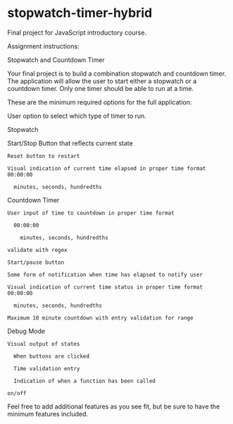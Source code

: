 # stopwatch-timer-hybrid
Final project for JavaScript introductory course.

Assignment instructions:

Stopwatch and Countdown Timer

  Your final project is to build a combination stopwatch and countdown timer.  The application will allow the user to start either a stopwatch or a countdown timer. Only one timer should be able to run at a time.

  These are the minimum required options for the full application:

  User option to select which type of timer to run.

  Stopwatch
  
  Start/Stop Button that reflects current state
  
    Reset button to restart
    
    Visual indication of current time elapsed in proper time format 00:00:00
    
      minutes, seconds, hundredths
      
  Countdown Timer
  
    User input of time to countdown in proper time format
    
      00:00:00
      
        minutes, seconds, hundredths
        
    validate with regex
    
    Start/pause button
    
    Some form of notification when time has elapsed to notify user
    
    Visual indication of current time status in proper time format 00:00:00
    
      minutes, seconds, hundredths
      
    Maximum 10 minute countdown with entry validation for range
    
  Debug Mode
  
    Visual output of states
    
      When buttons are clicked
      
      Time validation entry
      
      Indication of when a function has been called
      
    on/off
    
Feel free to add additional features as you see fit, but be sure to have the minimum features included.
